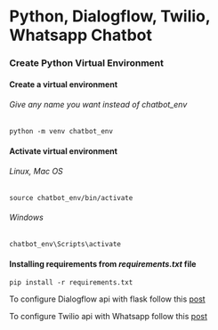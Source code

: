 # Python, Dialogflow, Twilio, Whatsapp Chatbot

### Create Python Virtual Environment 

#### Create a virtual environment
###### Give any name you want instead of *chatbot_env*
```console
python -m venv chatbot_env
```

#### Activate virtual environment 
###### Linux, Mac OS
```console
source chatbot_env/bin/activate
```

###### Windows
```console
chatbot_env\Scripts\activate
```

#### Installing requirements from *requirements.txt* file
```console
pip install -r requirements.txt
```
 
 To configure Dialogflow api with flask follow this [post](https://medium.com/zenofai/creating-chatbot-using-python-flask-d6947d8ef805)
 
 To configure Twilio api with Whatsapp follow this [post](https://www.twilio.com/blog/build-a-whatsapp-chatbot-with-python-flask-and-twilio)

